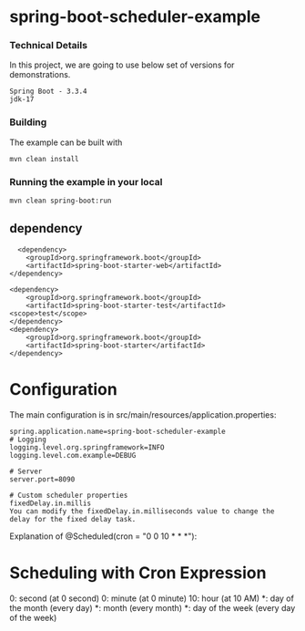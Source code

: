 # spring-boot-scheduler-example

 ### Technical Details
In this project, we are going to use below set of versions for demonstrations.

    Spring Boot - 3.3.4
    jdk-17

### Building

The example can be built with
```shell
mvn clean install
```

### Running the example in your local
```shell
mvn clean spring-boot:run
```
## dependency
```shell
  <dependency>
	<groupId>org.springframework.boot</groupId>
	<artifactId>spring-boot-starter-web</artifactId>
</dependency>

<dependency>
	<groupId>org.springframework.boot</groupId>
	<artifactId>spring-boot-starter-test</artifactId>
<scope>test</scope>
</dependency>
<dependency>
	<groupId>org.springframework.boot</groupId>
	<artifactId>spring-boot-starter</artifactId>
</dependency>
```
# Configuration
The main configuration is in src/main/resources/application.properties:
```shell
spring.application.name=spring-boot-scheduler-example
# Logging
logging.level.org.springframework=INFO
logging.level.com.example=DEBUG

# Server
server.port=8090

# Custom scheduler properties
fixedDelay.in.millis
You can modify the fixedDelay.in.milliseconds value to change the delay for the fixed delay task.
```
Explanation of @Scheduled(cron = "0 0 10 * * *"):

# Scheduling with Cron Expression
0: second (at 0 second)
0: minute (at 0 minute)
10: hour (at 10 AM)
*: day of the month (every day)
*: month (every month)
*: day of the week (every day of the week)
